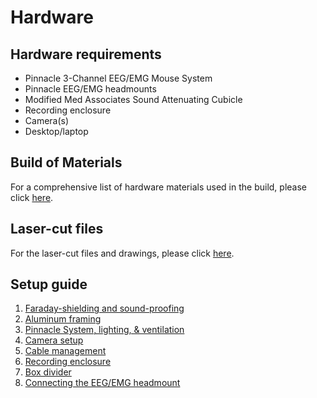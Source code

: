 # Hardware 

## Hardware requirements

- Pinnacle 3-Channel EEG/EMG Mouse System
- Pinnacle EEG/EMG headmounts
- Modified Med Associates Sound Attenuating Cubicle
- Recording enclosure
- Camera(s)
- Desktop/laptop

## Build of Materials

For a comprehensive list of hardware materials used in the build, please
click [here](./BOM.md).

## Laser-cut files

For the laser-cut files and drawings, please click [here](./Laser%20cut%20parts/).

## Setup guide

1. [Faraday-shielding and sound-proofing](./setup-guide/copper-foam.md)
2. [Aluminum framing](./setup-guide/aluminum-framing.md)
3. [Pinnacle System, lighting, & ventilation](./setup-guide/pinnacle-system.md)
4. [Camera setup](./setup-guide/camera-setup.md)
5. [Cable management](./setup-guide/cable-management.md)
6. [Recording enclosure](./setup-guide/recording-enclosure.md)
7. [Box divider](./setup-guide/box-divider.md)
8. [Connecting the EEG/EMG headmount](./setup-guide/headmount.md)